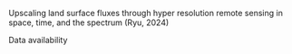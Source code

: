 Upscaling  land  surface  fluxes  through  hyper  resolution  remote  sensing  in  space,  time,  and  the spectrum (Ryu, 2024)

Data availability





